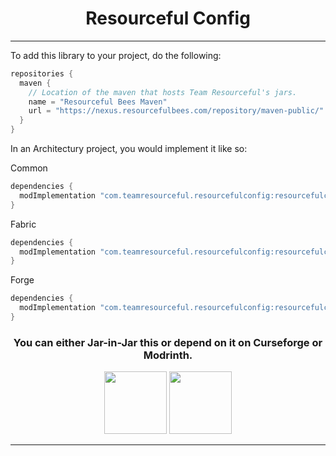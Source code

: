 <div align="center">

# Resourceful Config

</div>

---

To add this library to your project, do the following:

```groovy
repositories {
  maven {
    // Location of the maven that hosts Team Resourceful's jars.
    name = "Resourceful Bees Maven"
    url = "https://nexus.resourcefulbees.com/repository/maven-public/"
  }
}
```

In an Architectury project, you would implement it like so:

Common
```groovy
dependencies {
  modImplementation "com.teamresourceful.resourcefulconfig:resourcefulconfig-common-1.20.4:2.4.3"
}
```

Fabric
```groovy
dependencies {
  modImplementation "com.teamresourceful.resourcefulconfig:resourcefulconfig-fabric-1.20.4:2.4.3"
}
```

Forge
```groovy
dependencies {
  modImplementation "com.teamresourceful.resourcefulconfig:resourcefulconfig-forge-1.20.4:2.4.3"
}
```

<div align="center">

<h3>You can either Jar-in-Jar this or depend on it on Curseforge or Modrinth.</h3>

<a href="https://www.curseforge.com/minecraft/mc-mods/resourceful-config"><img width=100 src="https://cdn.apexminecrafthosting.com/img/uploads/2021/05/21163117/curseforge-logo.png"/></a>
<a href="https://modrinth.com/mod/resourceful-config"><img width=100 src="https://github.com/modrinth/art/blob/main/Branding/Mark/mark-light__400x400.png"/></a>

</div>

---
